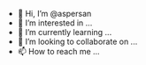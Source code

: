 - 👋 Hi, I’m @aspersan
- 👀 I’m interested in ...
- 🌱 I’m currently learning ...
- 💞️ I’m looking to collaborate on ...
- 📫 How to reach me ...

<!---
aspersan/aspersan is a ✨ special ✨ repository because its `README.md` (this file) appears on your GitHub profile.
You can click the Preview link to take a look at your changes.
--->
